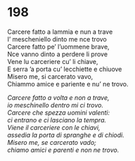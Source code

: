 # 198
  
Carcere fatto a lammia e nun a trave  
I’ mescheniello dinto me nce trovo  
Carcere fatto pe’ l’uommene brave,  
Nce vanno dinto a perdere li prove  
Vene lu carceriere cu’ li chiave,  
E serra ’a porta cu’ lecchiette e chiuove  
Misero me, si carcerato vavo,  
Chiammo amice e pariente e nu’ ne trovo.

*Carcere fatto a volta e non a trave,  
io meschinello dentro mi ci trovo.  
Carcere che spezza uomini valenti:  
ci entrano e ci lasciano la tempra.  
Viene il carceriere con le chiavi,  
assedia la porta di spranghe e di chiodi.  
Misero me, se carcerato vado;  
chiamo amici e parenti e non ne trovo.*


